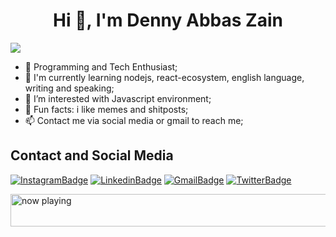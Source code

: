 <h1 align="center">Hi 👋, I'm Denny Abbas Zain</h1>

<a href="https://github.com/anuraghazra/github-readme-stats">
  <img align="bottom" src="https://github-readme-stats.vercel.app/api/top-langs/?username=dennyzain&layout=compact" />
</a>

- 👀 Programming and Tech Enthusiast;
- :seedling: I'm currently learning nodejs, react-ecosystem, english language, writing and speaking;
- 🤔 I’m interested with Javascript environment;
- :clown_face: Fun facts: i like memes and shitposts;
- 📫 Contact me via social media or gmail to reach me;

## Contact and Social Media

[![InstagramBadge](https://img.shields.io/badge/Instagram-%23E4405F.svg?style=for-the-badge&logo=instagram&logoColor=white)](https://www.instagram.com/abbas_dznx/)
[![LinkedinBadge](https://img.shields.io/badge/LinkedIn-0077B5?style=for-the-badge&logo=linkedin&logoColor=white)](https://www.linkedin.com/in/denny-abbas-zain-567552194/)
[![GmailBadge](https://img.shields.io/badge/Gmail-D14836?style=for-the-badge&logo=gmail&logoColor=white)](mailto:abbasdenny24@gmail.com)
[![TwitterBadge](https://img.shields.io/badge/Twitter-1DA1F2?style=for-the-badge&logo=twitter&logoColor=white)](https://twitter.com/abbas_denny)

<a href="https://volt.fm/dennyzain" target="_blank"><img src="https://my-spotify-badge.vercel.app/api/now-playing.svg" width="540" height="52" alt="now playing"></a>
